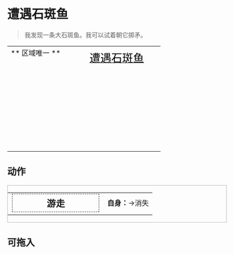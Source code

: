 # 遭遇石斑鱼  
> 我发现一条大石斑鱼。我可以试着朝它掷矛。  
  
<style>
        .table5176 th,td{
            text-align:left;
            vertical-align:top;
        }
        </style><table class="table table-bordered table5176" data-toggle="table"  data-show-header="false"><thead style="display:none"><tr ><th  style="width:50%;"  >title</th><th  style="width:50%;"  ></th></tr></thead><tr ><td  style="width:50%;"  >** 区域唯一 **</td><td  style="width:50%;"  ><div style="float:right; margin:5px"><div class="gamecard" style="width:150px; height:225px;"><a href="Event_Grouper.md" style="color:black"><img decoding="async" src="" class="cardimage" style="max-width:150px;max-height:225px;"><span style="font-size: 25px;">遭遇石斑鱼</span></a></div></div></td></tr></tbody></table>  
  
## 动作  
<div  style="border:1px solid #BBB"><table><tr><td rowspan="2" style="width:200px;text-align:center;font-size:1.3em;font-weight:bold"><div style="padding:5px;border:1px dashed #333"><div>游走</div></div></td><td></td></tr><tr><td><b>自身：</b>→消失</td></tr></table></div>  
  
  
## 可拖入  
  


<script>document.title="遭遇石斑鱼 - 卡牌生存百科 Card Survival Wiki";</script>